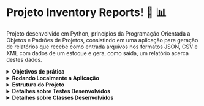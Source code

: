 # Projeto Inventory Reports! :page_facing_up: :bar_chart:

Projeto desenvolvido em Python, princípios da Programação Orientada a Objetos e Padrões de Projetos, consistindo em uma aplicação para geração de relatórios que recebe como entrada arquivos nos formatos JSON, CSV e XML com dados de um estoque e gera, como saída, um relatório acerca destes dados.

<details>
  <summary><strong>Objetivos de prática</strong></summary><br />
    <ul>
    <li>Aplicar conceitos de Orientação a Objetos em Python</li>
    <li>Aplicar padrões de projeto. Padrão de projeto escolhido Strategy.</li>
    <li>Leitura e escrita de arquivos (XML, CSV, JSON)</li>
    </ul>
</details>
<details>
  <summary><strong>Rodando Localmente a Aplicação</strong></summary><br />
  
  <p>Para executar a aplicação e os testes, siga os passos abaixo:</p>
  <ol>
    <li>Clone o projeto.</li>
    <li>Abra o terminal e navegue até a raiz do projeto.</li>
    <li>Crie o ambiente virtual com o comando <code>python3 -m venv .venv</code>.</li>
    <li>Ative o ambiente virtual com o comando <code>source .venv/bin/activate</code>.</li>
    <li>Instale as dependências com o comando <code>python3 -m pip install -r dev-requirements.txt</code>.</li>
    <li>Para gerar os relatórios via linha de comando, instale a dependência da linha de comando com o comando <code>pip install .</code>.</li>
    <li>Utilize o comando <code>inventory_report</code> seguido dos argumentos necessários:
      <ul>
        <li>O argumento 1 deve receber o caminho de um arquivo a ser importado.</li>
        <li>O argumento 2 deve receber o formato do relatório (simples ou completo).</li>
        <li>Alternativamente, você pode utilizar o comando <code>python3 -m inventory_report.main</code> seguido dos mesmos argumentos.</li>
      </ul>
    </li>
    <li>Para executar todos os testes, execute o comando <code>python3 -m pytest</code> na raiz do projeto.</li>
    <li>Para executar os testes individualmente, execute um dos comandos a seguir na raiz do projeto:
      <ul>
        <li><code>python3 -m pytest -k test_cria_produto</code></li>
        <li><code>python3 -m pytest -k test_relatorio_produto</code></li>
        <li><code>python3 -m pytest -k test_decorar_relatorio</code></li>
      </ul>
    </li>
    <li>Para executar a aplicação com Docker, execute os comandos a seguir na raiz do projeto:
      <ul>
        <li><code>docker-compose up -d</code> para subir o container.</li>
        <li><code>docker-compose down</code> para parar o container.</li>
        <li>Alternativamente, você pode rodar os testes utilizando Docker, utilize o comando <code>docker-compose run --rm inventory pytest</code>.</li>
      </ul>
    </li>
  </ol>
</details>
<details>
  <summary><strong>Estrutura do Projeto</strong></summary><br />

  ```
.
├── inventory_report
│   ├── data
│   │   ├── 🔸inventory.csv
│   │   ├── 🔸inventory.json
│   │   └── 🔸inventory.xml
│   ├── importer
│   │   ├── 🔹csv_importer.py
│   │   ├── 🔹importer.py
│   │   ├── 🔹json_importer.py
│   │   └── 🔹xml_importer.py
│   ├── inventory
│   │   ├── 🔹inventory_iterator.py
│   │   ├── 🔹inventory_refactor.py
│   │   └── 🔹inventory.py
│   │   └── 🔸product.py
│   ├── reports
│   │   ├── 🔸colored_report.py
│   │   ├── 🔹complete_report.py
│   │   └── 🔹simple_report.py
│   └── 🔹main.py
└── tests
│   ├── factories
│   │   ├── 🔸__init__.py
│   │   └── 🔸product_factory.py
│   ├── product
│   │   ├── 🔸__init__.py
│   │   └── 🔹test_product.py
│   ├── product_report
│   │   ├── 🔸__init__.py
│   │   └── 🔹test_product_report.py
│   ├── report_decorator
│   │   ├── 🔸__init__.py
│   │   └── 🔹test_report_decorator.py
│   └── 🔸__init__.py
├── 🔹dev-requirements.txt
├── 🔸docker-compose.yml
├── 🔸Dockerfile
├── 🔸pyproject.toml
├── 🔹README.md
├── 🔸requirements.txt
├── 🔸setup.cfg
└── 🔸setup.py
  
    Legenda:
  🔸Arquivos de propriedade intelectual da Trybe
  🔹Arquivos desenvolvidos por mim
  ```
</details>
<details>
  <summary><strong>Detalhes sobre Testes Desenvolvidos</strong></summary><br />
  <p>tests/product/test_product.py</p>
    <ul>
      <li>Implementação dos testes para a classe Product</li>
      <li>Verificao correto preenchimento dos seguintes atributos:</li>
            <ul>
                 <li>id (int)</li>
                 <li>nome_da_empresa (string)</li>
                 <li>nome_do_produto (string)</li>
                 <li>data_de_fabricacao (string)</li>
                 <li>data_de_validade (string)</li>
                 <li>numero_de_serie (string)</li>
                 <li>instrucoes_de_armazenamento (string)</li>
             </ul>
      <li>Garante a criação de um novo produto com todos os atributos corretamente preenchidos.</li>
    </ul>	
  <p>tests/product_report/test_product_report.py</p>
    <ul>
      <li>Implementação dos testes para a a criação do relatório presente na classe Product</li>
      <li>Garante a formulação de uma frase construída com as informações do produto, que será muito útil para etiquetarmos o estoque.</li>
      <li>Exemplo da frase:</li>
            <ul>
                 <li>O produto `farinha` fabricado em `01-05-2021` por `Farinini` com validade até `02-06-2023` precisa ser armazenado `ao abrigo de luz`.</li>
             </ul>
    </ul>
  <p>tests/report_decorator/test_report_decorator.py</p>
    <ul>
      <li>Implementação dos testes para a classe ColoredReport</li>
      <li>Garante o retorno do relatório devidamente colorido:
            <ul>
                 <li>🟩 Verde:</li>
                      <ul>
                          <li>"Data de fabricação mais antiga:"</li>
                          <li>"Data de validade mais próxima:"</li>
                          <li>"Empresa com mais produtos:"</li>
                      </ul>
                 <li>🟦 Azul: As datas</li>
                 <li>🟥 Vermelho: Nome da empresa com mais produtos</li>
             </ul>
       </li>
    </ul>	
</details>
<details>
  <summary><strong>Detalhes sobre Classes Desenvolvidos</strong></summary><br />
  <p>inventory_report/reports/simple_report.py</p>
    <ul>
      <li>Classe para gerar a versão simplificada do relatório</li>
    </ul>	
  <p>inventory_report/reports/complete_report.py</p>
    <ul>
      <li>Classe para gerar a versão completa do relatório	inventory_report/reports/complete_report.py</li>
    </ul>
  <p>inventory_report/inventory/inventory.py</p>
    <ul>
      <li>Classe para gerar os relatório a partir de arquivos</li>
    </ul>
  <p>inventory_report/importer/importer.py</p>
    <ul>
      <li>Classe abstrata para aplicar o padrão de projeto Strategy</li>
    </ul>
  <p>inventory_report/inventory/inventory_iterator.py</p>
    <ul>
      <li>Refatoração da classe Inventory para aplicar o padrão de projeto Iterator</li>
    </ul>
</details>
